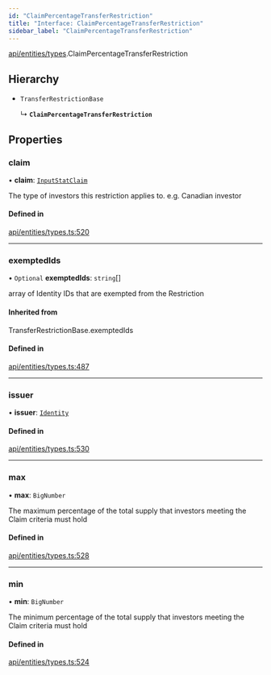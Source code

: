 ```yaml
---
id: "ClaimPercentageTransferRestriction"
title: "Interface: ClaimPercentageTransferRestriction"
sidebar_label: "ClaimPercentageTransferRestriction"
---
```


[api/entities/types](../../../../../modules/API/Entities/Types/Types.md).ClaimPercentageTransferRestriction

## Hierarchy

- `TransferRestrictionBase`

  ↳ **`ClaimPercentageTransferRestriction`**

## Properties

### claim

• **claim**: [`InputStatClaim`](../../../../../modules/API/Entities/Types/Types.md#inputstatclaim)

The type of investors this restriction applies to. e.g. Canadian investor

#### Defined in

[api/entities/types.ts:520](https://github.com/PolymeshAssociation/polymesh-sdk/blob/fedc4714f/src/api/entities/types.ts#L520)

___

### exemptedIds

• `Optional` **exemptedIds**: `string`[]

array of Identity IDs that are exempted from the Restriction

#### Inherited from

TransferRestrictionBase.exemptedIds

#### Defined in

[api/entities/types.ts:487](https://github.com/PolymeshAssociation/polymesh-sdk/blob/fedc4714f/src/api/entities/types.ts#L487)

___

### issuer

• **issuer**: [`Identity`](../../../../../classes/API/Entities/Identity/Identity.md)

#### Defined in

[api/entities/types.ts:530](https://github.com/PolymeshAssociation/polymesh-sdk/blob/fedc4714f/src/api/entities/types.ts#L530)

___

### max

• **max**: `BigNumber`

The maximum percentage of the total supply that investors meeting the Claim criteria must hold

#### Defined in

[api/entities/types.ts:528](https://github.com/PolymeshAssociation/polymesh-sdk/blob/fedc4714f/src/api/entities/types.ts#L528)

___

### min

• **min**: `BigNumber`

The minimum percentage of the total supply that investors meeting the Claim criteria must hold

#### Defined in

[api/entities/types.ts:524](https://github.com/PolymeshAssociation/polymesh-sdk/blob/fedc4714f/src/api/entities/types.ts#L524)
